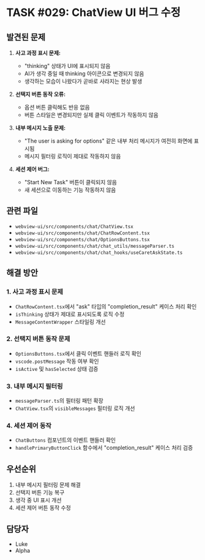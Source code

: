 # TASK #029: ChatView UI 버그 수정

## 발견된 문제

1. **사고 과정 표시 문제:**
   - "thinking" 상태가 UI에 표시되지 않음
   - AI가 생각 중일 때 thinking 아이콘으로 변경되지 않음
   - 생각하는 모습이 나왔다가 곧바로 사라지는 현상 발생

2. **선택지 버튼 동작 오류:**
   - 옵션 버튼 클릭해도 반응 없음
   - 버튼 스타일은 변경되지만 실제 클릭 이벤트가 작동하지 않음

3. **내부 메시지 노출 문제:**
   - "The user is asking for options" 같은 내부 처리 메시지가 여전히 화면에 표시됨
   - 메시지 필터링 로직이 제대로 작동하지 않음

4. **세션 제어 버그:**
   - "Start New Task" 버튼이 클릭되지 않음
   - 새 세션으로 이동하는 기능 작동하지 않음

## 관련 파일

- `webview-ui/src/components/chat/ChatView.tsx`
- `webview-ui/src/components/chat/ChatRowContent.tsx` 
- `webview-ui/src/components/chat/OptionsButtons.tsx`
- `webview-ui/src/components/chat/chat_utils/messageParser.ts`
- `webview-ui/src/components/chat/chat_hooks/useCaretAskState.ts`

## 해결 방안

### 1. 사고 과정 표시 문제
- `ChatRowContent.tsx`에서 "ask" 타입의 "completion_result" 케이스 처리 확인
- `isThinking` 상태가 제대로 표시되도록 로직 수정
- `MessageContentWrapper` 스타일링 개선

### 2. 선택지 버튼 동작 문제
- `OptionsButtons.tsx`에서 클릭 이벤트 핸들러 로직 확인
- `vscode.postMessage` 작동 여부 확인
- `isActive` 및 `hasSelected` 상태 검증

### 3. 내부 메시지 필터링
- `messageParser.ts`의 필터링 패턴 확장
- `ChatView.tsx`의 `visibleMessages` 필터링 로직 개선

### 4. 세션 제어 동작
- `ChatButtons` 컴포넌트의 이벤트 핸들러 확인
- `handlePrimaryButtonClick` 함수에서 "completion_result" 케이스 처리 검증

## 우선순위

1. 내부 메시지 필터링 문제 해결
2. 선택지 버튼 기능 복구
3. 생각 중 UI 표시 개선
4. 세션 제어 버튼 동작 수정

## 담당자

- Luke
- Alpha 